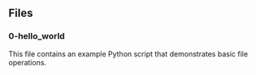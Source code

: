 ## Files

### 0-hello_world

This file contains an example Python script that demonstrates basic file operations.
